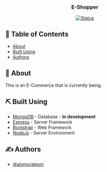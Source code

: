<h3 align="center">E-Shopper</h3>

<div align="center">

[![Status](https://img.shields.io/badge/status-wip-success.svg)]()

</div>

## 📝 Table of Contents

- [About](#about)
- [Built Using](#built_using)
- [Authors](#authors)

## 🧐 About <a name = "about"></a>

This is an E-Commerce that is currently being.

## ⛏️ Built Using <a name = "built_using"></a>

- [MongoDB](https://www.mongodb.com/) - Database - <b>In development</b>
- [Express](https://expressjs.com/) - Server Framework
- [Bootstrap](https://getbootstrap.com/) - Web Framework
- [NodeJs](https://nodejs.org/en/) - Server Environment

## ✍️ Authors <a name = "authors"></a>

- [@alvmoralesm](https://github.com/alvmoralesm)
